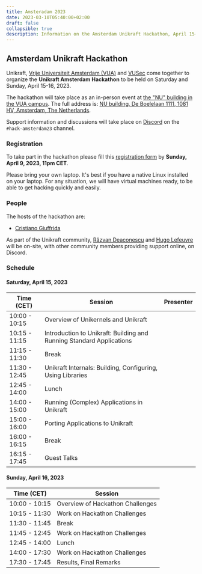 ```yaml
---
title: Amsteradam 2023
date: 2023-03-10T05:40:00+02:00
draft: false
collapsible: true
description: Information on the Amsterdam Unikraft Hackathon, April 15-16, 2023
---
```


## Amsterdam Unikraft Hackathon

Unikraft, [Vrije Universiteit Amsterdam (VUA)](https://vu.nl/en) and [VUSec](https://www.vusec.net/) come together to organize the **Unikraft Amsterdam Hackathon** to be held on Saturday and Sunday, April 15-16, 2023.

The hackathon will take place as an in-person event at [the "NU" building in the VUA campus](https://www.vusec.net/directions/).
The full address is: [NU building, De Boelelaan 1111, 1081 HV, Amsterdam, The Netherlands](https://goo.gl/maps/vbpiJRzbEvcL92bBA).

Support information and discussions will take place on [Discord](http://bit.ly/UnikraftDiscord) on the `#hack-amsterdam23` channel.

### Registration

To take part in the hackathon please fill this [registration form](https://forms.gle/hCm2Qbg7mfa6pkrLA) by **Sunday, April 9, 2023, 11pm CET**.

Please bring your own laptop.
It's best if you have a native Linux installed on your laptop.
For any situation, we will have virtual machines ready, to be able to get hacking quickly and easily.

### People

The hosts of the hackathon are:

* [Cristiano Giuffrida](https://www.vusec.net/people/cristiano-giuffrida/)

As part of the Unikraft community, [Răzvan Deaconescu](https://github.com/razvand/) and [Hugo Lefeuvre](https://github.com/hlef/) will be on-site, with other community members providing support online, on Discord.

### Schedule

#### Saturday, April 15, 2023

| Time (CET)    | Session                                                              | Presenter          |
| ------------- | -------------------------------------------------------------------- | ------------------ |
| 10:00 - 10:15 | Overview of Unikernels and Unikraft                                  |                    |
| 10:15 - 11:15 | Introduction to Unikraft: Building and Running Standard Applications |                    |
| 11:15 - 11:30 | Break                                                                |                    |
| 11:30 - 12:45 | Unikraft Internals: Building, Configuring, Using Libraries           |                    |
| 12:45 - 14:00 | Lunch                                                                |                    |
| 14:00 - 15:00 | Running (Complex) Applications in Unikraft                           |                    |
| 15:00 - 16:00 | Porting Applications to Unikraft                                     |                    |
| 16:00 - 16:15 | Break                                                                |                    |
| 16:15 - 17:45 | Guest Talks                                                          |                    |

#### Sunday, April 16, 2023

| Time (CET)    | Session                                             |
| ------------- | --------------------------------------------------- |
| 10:00 - 10:15 | Overview of Hackathon Challenges                    |
| 10:15 - 11:30 | Work on Hackathon Challenges                        |
| 11:30 - 11:45 | Break                                               |
| 11:45 - 12:45 | Work on Hackathon Challenges                        |
| 12:45 - 14:00 | Lunch                                               |
| 14:00 - 17:30 | Work on Hackathon Challenges                        |
| 17:30 - 17:45 | Results, Final Remarks                              |
